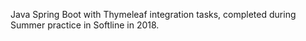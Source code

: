 Java Spring Boot with Thymeleaf integration tasks, completed during Summer practice in Softline in 2018.
